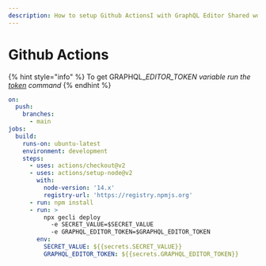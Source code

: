 ```yaml
---
description: How to setup Github ActionsI with GraphQL Editor Shared worker deployment
---
```


# Github Actions

{% hint style="info" %}
To get GRAPHQL\__EDITOR\_TOKEN variable run the_ [_token_](../../get-the-ci-token.md) _command_
{% endhint %}

```yaml
on:
  push:
    branches:
      - main
jobs:
  build:
    runs-on: ubuntu-latest
    environment: development
    steps:
      - uses: actions/checkout@v2
      - uses: actions/setup-node@v2
        with:
          node-version: '14.x'
          registry-url: 'https://registry.npmjs.org'
      - run: npm install
      - run: >
          npx gecli deploy 
            -e SECRET_VALUE=$SECRET_VALUE 
            -e GRAPHQL_EDITOR_TOKEN=$GRAPHQL_EDITOR_TOKEN 
        env:
          SECRET_VALUE: ${{secrets.SECRET_VALUE}}
          GRAPHQL_EDITOR_TOKEN: ${{secrets.GRAPHQL_EDITOR_TOKEN}}
```
